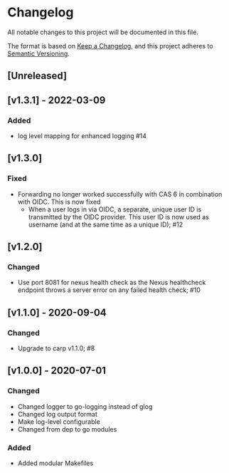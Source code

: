 # Changelog
All notable changes to this project will be documented in this file.

The format is based on [Keep a Changelog](https://keepachangelog.com/en/1.0.0/),
and this project adheres to [Semantic Versioning](https://semver.org/spec/v2.0.0.html).

## [Unreleased]

## [v1.3.1] - 2022-03-09
### Added
- log level mapping for enhanced logging #14  

## [v1.3.0]
### Fixed
- Forwarding no longer worked successfully with CAS 6 in combination with OIDC. This is now fixed
  - When a user logs in via OIDC, a separate, unique user ID is transmitted by the OIDC provider. 
    This user ID is now used as username (and at the same time as a unique ID); #12 

## [v1.2.0]
### Changed
- Use port 8081 for nexus health check as the Nexus healthcheck endpoint throws a server error on any failed health check; #10

## [v1.1.0] - 2020-09-04
### Changed
- Upgrade to carp v1.1.0; #8

## [v1.0.0] - 2020-07-01
### Changed
- Changed logger to go-logging instead of glog
- Changed log output format
- Make log-level configurable
- Changed from dep to go modules
### Added
- Added modular Makefiles
